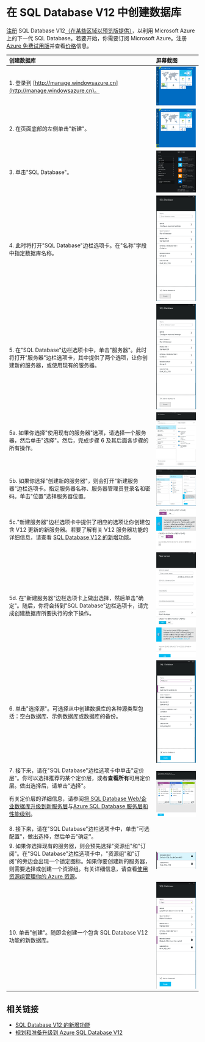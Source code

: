 <properties 
	pageTitle="在 SQL Database Update V12 中创建数据库" 
	description="演示如何在 Azure SQL Database Update V12 中创建数据库" 
	services="sql-database" 
	documentationCenter="" 
	authors="MightyPen" 
	manager="jeffreyg" 
	editor=""/>

<tags 
	ms.service="sql-database" 
	ms.devlang="na" 
	ms.topic="article" 
	ms.tgt_pltfrm="na" 
	ms.workload="data-management" 
	ms.date="04/22/2015" 
	wacn.date="05/25/2015"
	ms.author="genemi"/>


# 在 SQL Database V12 中创建数据库

[注册](https://manage.windowsazure.cn) SQL Database V12[（在某些区域以预览版提供）](sql-database-v12-whats-new#V12AzureSqlDbPreviewGaTable)，以利用 Microsoft Azure 上的下一代 SQL Database。若要开始，你需要订阅 Microsoft Azure。注册 [Azure 免费试用版](http://azure.microsoft.com/pricing/free-trial)并查看[价格](/home/features/sql-database/#price)信息。 


| 创建数据库 | 屏幕截图 |
| :--- | :--- |
| 1. 登录到 [http://manage.windowsazure.cn](http://manage.windowsazure.cn)。 | ![New Azure Portal][1] |
| 2. 在页面底部的左侧单击"新建"。 | ![Initiate New service][2]|
| 3. 单击"SQL Database"。| ![Different services to select from][3] |
| 4. 此时将打开"SQL Database"边栏选项卡。在"名称"字段中指定数据库名称。 | ![Name the database][4] |
| 5. 在"SQL Database"边栏选项卡中，单击"服务器"。此时将打开"服务器"边栏选项卡，其中提供了两个选项，让你创建新的服务器，或使用现有的服务器。| ![select type of server][4] |
|5a. 如果你选择"使用现有的服务器"选项，请选择一个服务器，然后单击"选择"。然后，完成步骤 6 及其后面各步骤的所有操作。| ![select a server from the list][5]| 
|5b.   如果你选择"创建新的服务器"，则会打开"新建服务器"边栏选项卡。指定服务器名称、服务器管理员登录名和密码。单击"位置"选择服务器位置。 | ![Complete create new server options][9]| 
|5c."新建服务器"边栏选项卡中提供了相应的选项让你创建包含 V12 更新的新服务器。若要了解有关 V12 服务器功能的详细信息，请查看 [SQL Database V12 的新增功能](sql-database-v12-whats-new)。| ![Select V12 server][6]|
|5d. 在"新建服务器"边栏选项卡上做出选择，然后单击"确定"。随后，你将会转到"SQL Database"边栏选项卡，请完成创建数据库所要执行的余下操作。 | ![Complete New Server blade actions][8]|
|6. 单击"选择源"。可选择从中创建数据库的各种源类型包括：空白数据库、示例数据库或数据库的备份。| ![Select the source for the database][10]|
|7. 接下来，请在"SQL Database"边栏选项卡中单击"定价层"。你可以选择推荐的某个定价层，或者**查看所有**可用定价层。做出选择后，请单击"选择"。 <p> 有关定价层的详细信息，请参阅[将 SQL Database Web/企业数据库升级到新服务层](./sql-database-upgrade-new-service-tiers)与[Azure SQL Database 服务层和性能级别](http://msdn.microsoft.com/library/azure/dn741336.aspx)。 |![Select a pricing tier][7]
| 8. 接下来，请在"SQL Database"边栏选项卡中，单击"可选配置"，做出选择，然后单击"确定"。 
| 9. 如果你选择现有的服务器，则会预先选择"资源组"和"订阅"。在"SQL Database"边栏选项卡中，"资源组"和"订阅"的旁边会出现一个锁定图标。如果你要创建新的服务器，则需要选择或创建一个资源组。有关详细信息，请查看[使用资源组管理你的 Azure 资源](azure-preview-portal-using-resource-groups)。|![Specify Resource group][11]
| 10. 单击"创建"。随即会创建一个包含 SQL Database V12 功能的新数据库。 |![Creates a new database][12]

## 相关链接

- [SQL Database V12 的新增功能](sql-database-v12-whats-new)
- [规划和准备升级到 Azure SQL Database V12](sql-database-v12-plan-prepare-upgrade)

<!--Image references-->
[1]: ./media/sql-database-create/firstscreenportal.png
[2]: ./media/sql-database-create/new.png
[3]: ./media/sql-database-create/sqldatabase.png
[4]: ./media/sql-database-create/databasename.png
[5]: ./media/sql-database-create/useexistingserver.PNG
[6]: ./media/sql-database-create/v12server.PNG
[7]: ./media/sql-database-create/pricingtierdetails.png
[8]: ./media/sql-database-create/finishnewserverblade.png
[9]: ./media/sql-database-create/createnewserver.png
[10]: ./media/sql-database-create/selectsource.png
[11]: ./media/sql-database-create/resourcegroup.png
[12]: ./media/sql-database-create/create.png

<!--HONumber=55-->